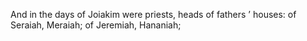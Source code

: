 And in the days of Joiakim were priests, heads of fathers ’ houses: of Seraiah, Meraiah; of Jeremiah, Hananiah;
